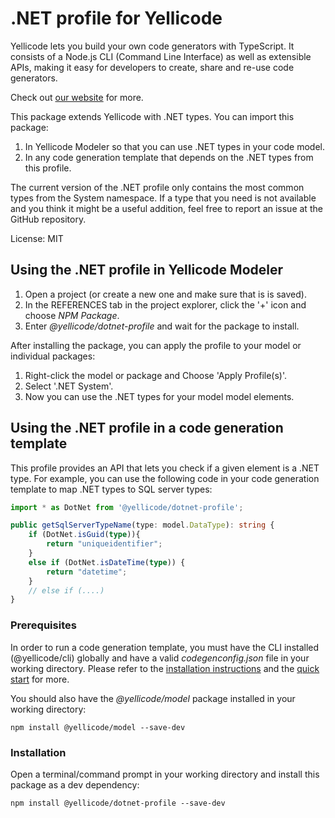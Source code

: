 # .NET profile for Yellicode
Yellicode lets you build your own code generators with TypeScript. It consists of a Node.js CLI (Command Line Interface) as well as extensible APIs, making it easy for developers to create, share and re-use code generators.

Check out [our website](https://www.yellicode.com) for more.

This package extends Yellicode with .NET types. You can import this package:
1. In Yellicode Modeler so that you can use .NET types in your code model.
2. In any code generation template that depends on the .NET types from this profile.

The current version of the .NET profile only contains the most common types from the System namespace. If a type that you need is not available and you think it might be a useful addition, feel free to report an issue at the GitHub repository. 

License: MIT

## Using the .NET profile in Yellicode Modeler
1. Open a project (or create a new one and make sure that is is saved).
2. In the REFERENCES tab in the project explorer, click the '+' icon and choose *NPM Package*.
3. Enter *@yellicode/dotnet-profile* and wait for the package to install.

After installing the package, you can apply the profile to your model or individual packages:
1. Right-click the model or package and Choose 'Apply Profile(s)'.
2. Select '.NET System'.
3. Now you can use the .NET types for your model model elements.

## Using the .NET profile in a code generation template
This profile provides an API that lets you check if a given element is a .NET type. For example, you can use the following code in your code generation template to map .NET types to SQL server types:
```ts
import * as DotNet from '@yellicode/dotnet-profile';
```
```ts
public getSqlServerTypeName(type: model.DataType): string {        
    if (DotNet.isGuid(type)){
        return "uniqueidentifier";
    }
    else if (DotNet.isDateTime(type)) {
        return "datetime";
    }
    // else if (....)        
}
```
### Prerequisites
In order to run a code generation template, you must have the CLI installed (@yellicode/cli) globally and have a valid *codegenconfig.json* file in your working directory. Please refer to the [installation instructions](https://www.yellicode.com/docs/installation) and the [quick start](https://www.yellicode.com/docs/quickstart) for more.

You should also have the *@yellicode/model* package installed in your working directory:
```
npm install @yellicode/model --save-dev
```

### Installation
Open a terminal/command prompt in your working directory and install this package as a dev dependency:

```
npm install @yellicode/dotnet-profile --save-dev
```